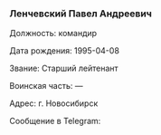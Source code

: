 ### Ленчевский Павел Андреевич

Должность: командир

Дата рождения: 1995-04-08

Звание: Старший лейтенант

Воинская часть: —

Адрес: г. Новосибирск

Сообщение в Telegram: []()
